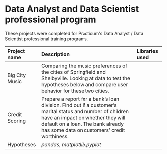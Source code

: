 # Data Analyst and Data Scientist professional program


These projects were completed for Practicum's Data Analyst / Data Scientist professional training programs.

| Project name | Description | Libraries used | 
| :---------------------- | :---------------------- | :---------------------- |
| Big City Music | Comparing the music preferences of the cities of Springfield and Shelbyville. Looking at data to test the hypotheses below and compare user behavior for these two cities.| 
| Credit Scoring | Prepare a report for a bank’s loan division. Find out if a customer’s marital status and number of children have an impact on whether they will default on a loan. The bank already has some data on customers’ credit worthiness.| 
Hypotheses | *pandas*, *matplotlib.pyplot* |
